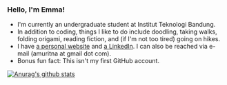 ### Hello, I'm Emma!
- I'm currently an undergraduate student at Institut Teknologi Bandung.
- In addition to coding, things I like to do include doodling, taking walks, folding origami, reading fiction, and (if I'm not too tired) going on hikes.
- I have [a personal website](https://qua.name/amuritna/) and [a LinkedIn](https://www.linkedin.com/in/emmanuella-rumanti/). I can also be reached via e-mail (amuritna at gmail dot com).
- Bonus fun fact: This isn't my first GitHub account.

[![Anurag's github stats](https://github-readme-stats.vercel.app/api?username=amuritna)](https://github.com/anuraghazra/github-readme-stats)
